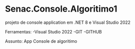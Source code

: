 # Senac.Console.Algoritimo1

projeto de console application
em .NET 8 e Visual Studio 2022

Ferramentas:
 -Visual Studio 2022
 -GIT
 -GITHUB

 Assunto: App Console de algoritimo
